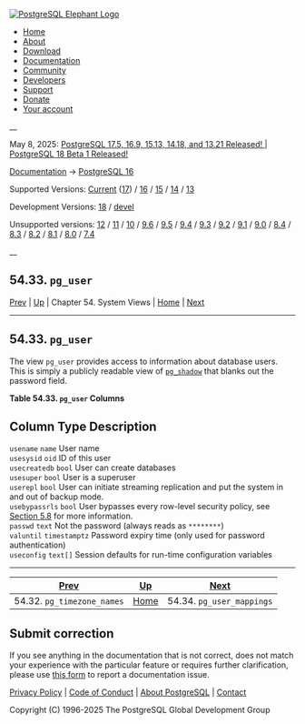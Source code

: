 [ ![PostgreSQL Elephant Logo](/media/img/about/press/elephant.png) ](/)

  * [Home](/ "Home")
  * [About](/about/ "About")
  * [Download](/download/ "Download")
  * [Documentation](/docs/ "Documentation")
  * [Community](/community/ "Community")
  * [Developers](/developer/ "Developers")
  * [Support](/support/ "Support")
  * [Donate](/about/donate/ "Donate")
  * [Your account](/account/ "Your account")

__

May 8, 2025: [ PostgreSQL 17.5, 16.9, 15.13, 14.18, and 13.21 Released! ](/about/news/postgresql-175-169-1513-1418-and-1321-released-3072/) | [ PostgreSQL 18 Beta 1 Released! ](/about/news/postgresql-18-beta-1-released-3070/)

[Documentation](/docs/ "Documentation") -> [PostgreSQL
16](/docs/16/index.html)

Supported Versions: [Current](/docs/current/view-pg-user.html "PostgreSQL 17 -
54.33. pg_user") ([17](/docs/17/view-pg-user.html "PostgreSQL 17 -
54.33. pg_user")) / [16](/docs/16/view-pg-user.html "PostgreSQL 16 -
54.33. pg_user") / [15](/docs/15/view-pg-user.html "PostgreSQL 15 -
54.33. pg_user") / [14](/docs/14/view-pg-user.html "PostgreSQL 14 -
54.33. pg_user") / [13](/docs/13/view-pg-user.html "PostgreSQL 13 -
54.33. pg_user")

Development Versions: [18](/docs/18/view-pg-user.html "PostgreSQL 18 -
54.33. pg_user") / [devel](/docs/devel/view-pg-user.html "PostgreSQL devel -
54.33. pg_user")

Unsupported versions: [12](/docs/12/view-pg-user.html "PostgreSQL 12 -
54.33. pg_user") / [11](/docs/11/view-pg-user.html "PostgreSQL 11 -
54.33. pg_user") / [10](/docs/10/view-pg-user.html "PostgreSQL 10 -
54.33. pg_user") / [9.6](/docs/9.6/view-pg-user.html "PostgreSQL 9.6 -
54.33. pg_user") / [9.5](/docs/9.5/view-pg-user.html "PostgreSQL 9.5 -
54.33. pg_user") / [9.4](/docs/9.4/view-pg-user.html "PostgreSQL 9.4 -
54.33. pg_user") / [9.3](/docs/9.3/view-pg-user.html "PostgreSQL 9.3 -
54.33. pg_user") / [9.2](/docs/9.2/view-pg-user.html "PostgreSQL 9.2 -
54.33. pg_user") / [9.1](/docs/9.1/view-pg-user.html "PostgreSQL 9.1 -
54.33. pg_user") / [9.0](/docs/9.0/view-pg-user.html "PostgreSQL 9.0 -
54.33. pg_user") / [8.4](/docs/8.4/view-pg-user.html "PostgreSQL 8.4 -
54.33. pg_user") / [8.3](/docs/8.3/view-pg-user.html "PostgreSQL 8.3 -
54.33. pg_user") / [8.2](/docs/8.2/view-pg-user.html "PostgreSQL 8.2 -
54.33. pg_user") / [8.1](/docs/8.1/view-pg-user.html "PostgreSQL 8.1 -
54.33. pg_user") / [8.0](/docs/8.0/view-pg-user.html "PostgreSQL 8.0 -
54.33. pg_user") / [7.4](/docs/7.4/view-pg-user.html "PostgreSQL 7.4 -
54.33. pg_user")

__

54.33. `pg_user`  
---  
[Prev](view-pg-timezone-names.html "54.32. pg_timezone_names")  | [Up](views.html "Chapter 54. System Views") | Chapter 54. System Views | [Home](index.html "PostgreSQL 16.9 Documentation") |  [Next](view-pg-user-mappings.html "54.34. pg_user_mappings")  
  
* * *

## 54.33. `pg_user` #

The view `pg_user` provides access to information about database users. This
is simply a publicly readable view of [`pg_shadow`](view-pg-shadow.html
"54.25. pg_shadow") that blanks out the password field.

**Table  54.33. `pg_user` Columns**

Column Type Description  
---  
`usename` `name` User name  
`usesysid` `oid` ID of this user  
`usecreatedb` `bool` User can create databases  
`usesuper` `bool` User is a superuser  
`userepl` `bool` User can initiate streaming replication and put the system in
and out of backup mode.  
`usebypassrls` `bool` User bypasses every row-level security policy, see
[Section 5.8](ddl-rowsecurity.html "5.8. Row Security Policies") for more
information.  
`passwd` `text` Not the password (always reads as `********`)  
`valuntil` `timestamptz` Password expiry time (only used for password
authentication)  
`useconfig` `text[]` Session defaults for run-time configuration variables  
  
  

* * *

[Prev](view-pg-timezone-names.html "54.32. pg_timezone_names")  | [Up](views.html "Chapter 54. System Views") |  [Next](view-pg-user-mappings.html "54.34. pg_user_mappings")  
---|---|---  
54.32. `pg_timezone_names`  | [Home](index.html "PostgreSQL 16.9 Documentation") |  54.34. `pg_user_mappings`  
  
## Submit correction

If you see anything in the documentation that is not correct, does not match
your experience with the particular feature or requires further clarification,
please use [this form](/account/comments/new/16/view-pg-user.html/) to report
a documentation issue.

[Privacy Policy](/about/privacypolicy) | [Code of Conduct](/about/policies/coc/) | [About PostgreSQL](/about/) | [Contact](/about/contact/)  

Copyright (C) 1996-2025 The PostgreSQL Global Development Group

